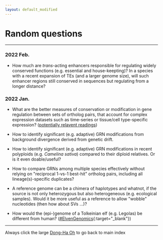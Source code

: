 ```yaml
---
layout: default_modified
---
```


# Random questions

___
### 2022 Feb.

- How much are _trans_-acting enhancers responsible for regulating widely conserved functions (e.g. essential and house-keepting)? In a species with a recent expansion of TEs (and a larger genome size), will such enhancer regions still conserved in sequences but regulating from a longer distance?

### 2022 Jan.

- What are the better measures of conservation or modification in gene regulation between sets of ortholog pairs, that account for complex expression datasets such as time-series or tissue/cell type-specific expression? ([potentially relavent readings](relevant_1.md))

- How to identify significant (e.g. adaptive) GRN modifications from background divergence derived from genetic drift.

- How to identify significant (e.g. adaptive) GRN modifications in recent polyploids (e.g. _Camelina sativa_) compared to their diploid relatives. Or is it even doable/useful?

- How to compare GRNs among multiple species effectively without relying on "reciprocal 1-vs-1 best-hit" ortholog pairs, including all lineage(s)-specific duplicates?

- A reference genome can be a chimera of haplotypes and whatnot, if the source is not only heterozygous but also heterogeneous (e.g. ecological samples). Would it be more useful as a reference to allow "wobble" nucleotides (then how about SVs ...)?

- How would the (epi-)genome of a Tolkeinian elf (e.g. Legolas) be different from human? ([#ElvenGenomics](https://twitter.com/inspirace/status/1467178107018915846?s=20){:target="_blank"})

___
Always click the large [Dong-Ha Oh](index.md) to go back to main index
